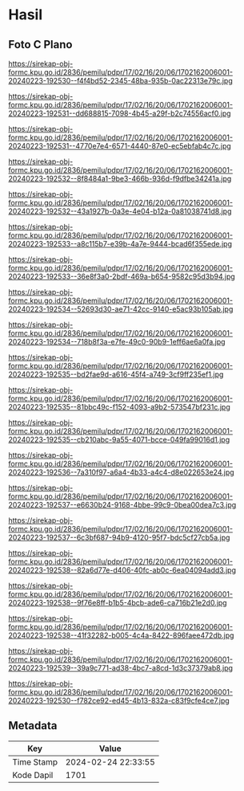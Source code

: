 # Hasil

## Foto C Plano

https://sirekap-obj-formc.kpu.go.id/2836/pemilu/pdpr/17/02/16/20/06/1702162006001-20240223-192530--f4f4bd52-2345-48ba-935b-0ac22313e79c.jpg

https://sirekap-obj-formc.kpu.go.id/2836/pemilu/pdpr/17/02/16/20/06/1702162006001-20240223-192531--dd688815-7098-4b45-a29f-b2c74556acf0.jpg

https://sirekap-obj-formc.kpu.go.id/2836/pemilu/pdpr/17/02/16/20/06/1702162006001-20240223-192531--4770e7e4-6571-4440-87e0-ec5ebfab4c7c.jpg

https://sirekap-obj-formc.kpu.go.id/2836/pemilu/pdpr/17/02/16/20/06/1702162006001-20240223-192532--8f8484a1-9be3-466b-936d-f9dfbe34241a.jpg

https://sirekap-obj-formc.kpu.go.id/2836/pemilu/pdpr/17/02/16/20/06/1702162006001-20240223-192532--43a1927b-0a3e-4e04-b12a-0a81038741d8.jpg

https://sirekap-obj-formc.kpu.go.id/2836/pemilu/pdpr/17/02/16/20/06/1702162006001-20240223-192533--a8c115b7-e39b-4a7e-9444-bcad6f355ede.jpg

https://sirekap-obj-formc.kpu.go.id/2836/pemilu/pdpr/17/02/16/20/06/1702162006001-20240223-192533--36e8f3a0-2bdf-469a-b654-9582c95d3b94.jpg

https://sirekap-obj-formc.kpu.go.id/2836/pemilu/pdpr/17/02/16/20/06/1702162006001-20240223-192534--52693d30-ae71-42cc-9140-e5ac93b105ab.jpg

https://sirekap-obj-formc.kpu.go.id/2836/pemilu/pdpr/17/02/16/20/06/1702162006001-20240223-192534--718b8f3a-e7fe-49c0-90b9-1eff6ae6a0fa.jpg

https://sirekap-obj-formc.kpu.go.id/2836/pemilu/pdpr/17/02/16/20/06/1702162006001-20240223-192535--bd2fae9d-a616-45f4-a749-3cf9ff235ef1.jpg

https://sirekap-obj-formc.kpu.go.id/2836/pemilu/pdpr/17/02/16/20/06/1702162006001-20240223-192535--81bbc49c-f152-4093-a9b2-573547bf231c.jpg

https://sirekap-obj-formc.kpu.go.id/2836/pemilu/pdpr/17/02/16/20/06/1702162006001-20240223-192535--cb210abc-9a55-4071-bcce-049fa99016d1.jpg

https://sirekap-obj-formc.kpu.go.id/2836/pemilu/pdpr/17/02/16/20/06/1702162006001-20240223-192536--7a310f97-a6a4-4b33-a4c4-d8e022653e24.jpg

https://sirekap-obj-formc.kpu.go.id/2836/pemilu/pdpr/17/02/16/20/06/1702162006001-20240223-192537--e6630b24-9168-4bbe-99c9-0bea00dea7c3.jpg

https://sirekap-obj-formc.kpu.go.id/2836/pemilu/pdpr/17/02/16/20/06/1702162006001-20240223-192537--6c3bf687-94b9-4120-95f7-bdc5cf27cb5a.jpg

https://sirekap-obj-formc.kpu.go.id/2836/pemilu/pdpr/17/02/16/20/06/1702162006001-20240223-192538--82a6d77e-d406-40fc-ab0c-6ea04094add3.jpg

https://sirekap-obj-formc.kpu.go.id/2836/pemilu/pdpr/17/02/16/20/06/1702162006001-20240223-192538--9f76e8ff-b1b5-4bcb-ade6-ca716b21e2d0.jpg

https://sirekap-obj-formc.kpu.go.id/2836/pemilu/pdpr/17/02/16/20/06/1702162006001-20240223-192538--41f32282-b005-4c4a-8422-896faee472db.jpg

https://sirekap-obj-formc.kpu.go.id/2836/pemilu/pdpr/17/02/16/20/06/1702162006001-20240223-192539--39a9c771-ad38-4bc7-a8cd-1d3c37379ab8.jpg

https://sirekap-obj-formc.kpu.go.id/2836/pemilu/pdpr/17/02/16/20/06/1702162006001-20240223-192530--f782ce92-ed45-4b13-832a-c83f9cfe4ce7.jpg


## Metadata

| Key        | Value               |
| ---------- | ------------------- |
| Time Stamp | 2024-02-24 22:33:55 |
| Kode Dapil | 1701                |



